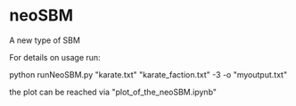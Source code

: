 # neoSBM
A new type of SBM

For details on usage run:

python runNeoSBM.py "karate.txt" "karate_faction.txt" -3 -o "myoutput.txt"

the plot can be reached via "plot_of_the_neoSBM.ipynb"



